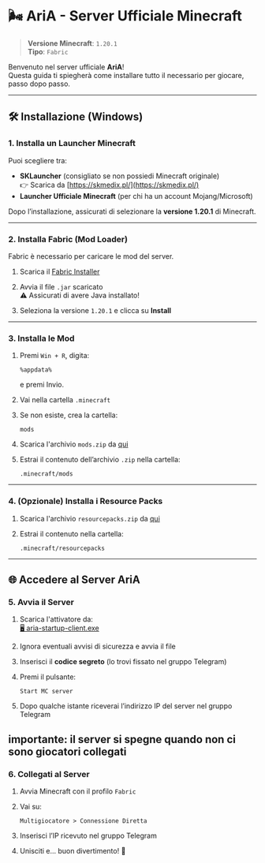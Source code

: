 # 🌬️ AriA - Server Ufficiale Minecraft

> **Versione Minecraft**: `1.20.1`  
> **Tipo**: `Fabric`

Benvenuto nel server ufficiale **AriA**!  
Questa guida ti spiegherà come installare tutto il necessario per giocare, passo dopo passo.

---

## 🛠️ Installazione (Windows)

### 1. Installa un Launcher Minecraft

Puoi scegliere tra:

- **SKLauncher** (consigliato se non possiedi Minecraft originale)  
  👉 Scarica da [https://skmedix.pl/](https://skmedix.pl/)
- **Launcher Ufficiale Minecraft** (per chi ha un account Mojang/Microsoft)

Dopo l’installazione, assicurati di selezionare la **versione 1.20.1** di Minecraft.

---

### 2. Installa Fabric (Mod Loader)

Fabric è necessario per caricare le mod del server.

1. Scarica il [Fabric Installer](https://maven.fabricmc.net/net/fabricmc/fabric-installer/1.0.3/fabric-installer-1.0.3.jar)

2. Avvia il file `.jar` scaricato  
   ⚠️ Assicurati di avere Java installato!

3. Seleziona la versione `1.20.1` e clicca su **Install**

---

### 3. Installa le Mod

1. Premi `Win + R`, digita:

   ```
   %appdata%
   ```

   e premi Invio.

2. Vai nella cartella `.minecraft`

3. Se non esiste, crea la cartella:

   ```
   mods
   ```

4. Scarica l'archivio `mods.zip` da [qui](https://1drv.ms/f/c/065897bd642782c8/EjrP1DBPqGpLsBY0MtgaA4QBK0Mirq6CyuJGV2kWlkpRyw?e=64qIxT)

5. Estrai il contenuto dell’archivio `.zip` nella cartella:

   ```
   .minecraft/mods
   ```

---

### 4. (Opzionale) Installa i Resource Packs

1. Scarica l'archivio `resourcepacks.zip` da [qui](https://1drv.ms/f/c/065897bd642782c8/EjrP1DBPqGpLsBY0MtgaA4QBK0Mirq6CyuJGV2kWlkpRyw?e=64qIxT)

2. Estrai il contenuto nella cartella:

   ```
   .minecraft/resourcepacks
   ```

---

## 🌐 Accedere al Server AriA

### 5. Avvia il Server

1. Scarica l'attivatore da:  
   [🖥️ aria-startup-client.exe](https://github.com/eugenio-guarino/aria-minecraft-server-windows-client/releases/download/v2.0/aria-startup-client.exe)

2. Ignora eventuali avvisi di sicurezza e avvia il file

3. Inserisci il **codice segreto** (lo trovi fissato nel gruppo Telegram)

4. Premi il pulsante:

   ```
   Start MC server
   ```

5. Dopo qualche istante riceverai l’indirizzo IP del server nel gruppo Telegram

importante: il server si spegne quando non ci sono giocatori collegati
---

### 6. Collegati al Server

1. Avvia Minecraft con il profilo `Fabric`

2. Vai su:

   ```
   Multigiocatore > Connessione Diretta
   ```

3. Inserisci l’IP ricevuto nel gruppo Telegram

4. Unisciti e... buon divertimento! 🚀
